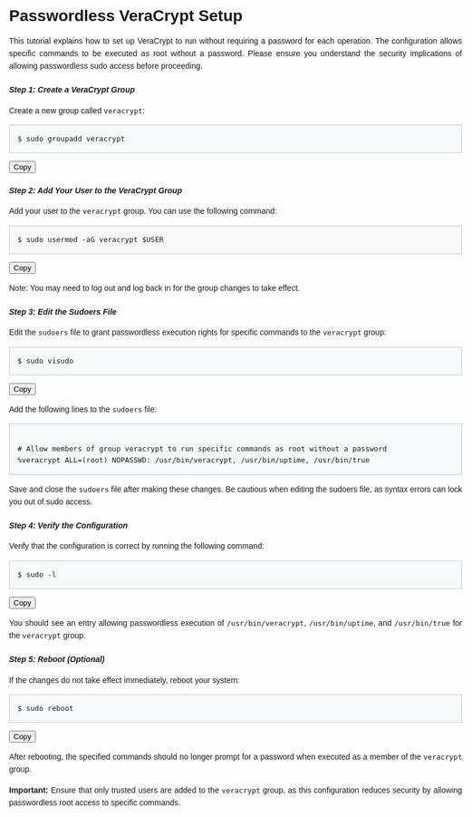 <!DOCTYPE html>
<html lang="en">
<head>
  <meta charset="UTF-8">
  <meta name="viewport" content="width=device-width, initial-scale=1.0">
<title>Passwordless VeraCrypt Setup</title>
<style>
  /* Generic style */
  body {
       font-family: Arial, sans-serif;
       line-height: 1.6;
       margin: 1em;
       max-width: 800px;
      /* Limit screen maximum width */
       margin-left: auto;
       margin-right: auto;
  }
   h1, h2, h3, h4, h5, h6 {
       font-weight: bold;
       margin-bottom: 0.5em;
  }
   h1 {
       font-size: 2.5em;
       line-height: 1.2;
  }
   h2 {
       font-size: 2em;
       line-height: 1.3;
  }
   h3 {
       font-size: 1.8em;
       line-height: 1.4;
  }
   p {
       margin: 1em 0;
       text-align: justify;
      /* Justify text for better readability */
  }
   a {
       color: #007bff;
       text-decoration: none;
  }
   a:hover {
       text-decoration: underline;
  }
   blockquote {
       margin: 1em 0;
       padding: 0 1em;
       border-left: 3px solid #ccc;
  }
   blockquote cite {
       font-style: italic;
  }
   img {
       max-width: 100%;
       height: auto;
       display: block;
       margin: 1em 0;
  }
   pre {
       background-color: #f8f9fa;
       border: 1px solid #ccc;
       padding: 1em;
       overflow: auto;
       white-space: pre-wrap;
      /* Wrap long lines in preformatted text */
  }
   code {
       font-family: Consolas, Monaco, 'Andale Mono', monospace;
       font-size: 0.9em;
  }
  /* Tables */
   table {
       width: 100%;
       border-collapse: collapse;
       margin-bottom: 1em;
  }
   th, td {
       border: 1px solid #ccc;
       padding: 0.8em;
  }
   th {
       background-color: #f2f2f2;
  }
  /* Lists */
   ul, ol {
       margin: 1em 0;
       padding-left: 2em;
  }
  /* Miscellaneous */
   sup {
       vertical-align: super;
       font-size: smaller;
  }
   sub {
       vertical-align: sub;
       font-size: smaller;
  }
   @media screen and (max-width: 600px) {
      /* Adjustments for smaller screens */
       body {
           font-size: 16px;
          /* Decrease font size for better readability */
           line-height: 1.5;
           margin: 0.5em;
      }
       h1 {
           font-size: 2em;
      }
       h2 {
           font-size: 1.8em;
      }
       h3 {
           font-size: 1.6em;
      }
       th, td {
           padding: 0.6em;
      }
       pre {
           padding: 0.5em;
      }
  }
</style>
</head>
<body>

<h2>Passwordless VeraCrypt Setup</h2>

<p>This tutorial explains how to set up VeraCrypt to run without requiring a password for each operation. The configuration allows specific commands to be executed as root without a password. Please ensure you understand the security implications of allowing passwordless sudo access before proceeding.</p>

<h5>Step 1: Create a VeraCrypt Group</h5>

<p>Create a new group called <code>veracrypt</code>:</p>

<pre><code>$ sudo groupadd veracrypt</code></pre>
<button onclick="navigator.clipboard.writeText('sudo groupadd veracrypt')">Copy</button>

<h5>Step 2: Add Your User to the VeraCrypt Group</h5>

<p>Add your user to the <code>veracrypt</code> group. You can use the following command:</p>

<pre><code>$ sudo usermod -aG veracrypt $USER</code></pre>
<button onclick="navigator.clipboard.writeText('sudo usermod -aG veracrypt $USER')">Copy</button>

<p>Note: You may need to log out and log back in for the group changes to take effect.</p>

<h5>Step 3: Edit the Sudoers File</h5>

<p>Edit the <code>sudoers</code> file to grant passwordless execution rights for specific commands to the <code>veracrypt</code> group:</p>

<pre><code>$ sudo visudo</code></pre>
<button onclick="navigator.clipboard.writeText('sudo visudo')">Copy</button>

<p>Add the following lines to the <code>sudoers</code> file:</p>

<pre><code>
# Allow members of group veracrypt to run specific commands as root without a password
%veracrypt ALL=(root) NOPASSWD: /usr/bin/veracrypt, /usr/bin/uptime, /usr/bin/true
</code></pre>

<p>Save and close the <code>sudoers</code> file after making these changes. Be cautious when editing the sudoers file, as syntax errors can lock you out of sudo access.</p>

<h5>Step 4: Verify the Configuration</h5>

<p>Verify that the configuration is correct by running the following command:</p>

<pre><code>$ sudo -l</code></pre>
<button onclick="navigator.clipboard.writeText('sudo -l')">Copy</button>

<p>You should see an entry allowing passwordless execution of <code>/usr/bin/veracrypt</code>, <code>/usr/bin/uptime</code>, and <code>/usr/bin/true</code> for the <code>veracrypt</code> group.</p>

<h5>Step 5: Reboot (Optional)</h5>

<p>If the changes do not take effect immediately, reboot your system:</p>

<pre><code>$ sudo reboot</code></pre>
<button onclick="navigator.clipboard.writeText('sudo reboot')">Copy</button>

<p>After rebooting, the specified commands should no longer prompt for a password when executed as a member of the <code>veracrypt</code> group.</p>

<p><strong>Important:</strong> Ensure that only trusted users are added to the <code>veracrypt</code> group, as this configuration reduces security by allowing passwordless root access to specific commands.</p>

</body>
</html>
